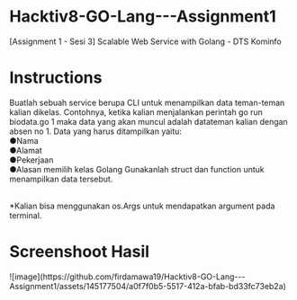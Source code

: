 # Hacktiv8-GO-Lang---Assignment1
[Assignment 1 - Sesi 3] Scalable Web Service with Golang - DTS Kominfo

<h1>Instructions</h1>
Buatlah sebuah service berupa CLI untuk menampilkan data teman-teman kalian dikelas.
Contohnya, ketika kalian menjalankan perintah go run biodata.go 1 maka data yang akan muncul adalah datateman kalian dengan absen no 1. Data yang harus ditampilkan yaitu:
<br>●Nama
<br>●Alamat
<br>●Pekerjaan
<br>●Alasan memilih kelas Golang Gunakanlah struct dan function untuk menampilkan data tersebut.

<br>*Kalian bisa menggunakan os.Args untuk mendapatkan argument pada terminal.

<h1>Screenshoot Hasil</h1>
![image](https://github.com/firdamawa19/Hacktiv8-GO-Lang---Assignment1/assets/145177504/a0f7f0b5-5517-412a-bfab-bd33fc73eb2a)
